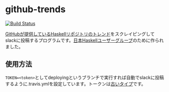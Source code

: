 # github-trends

[![Build Status](https://travis-ci.org/Hexirp/github-trends.svg?branch=master)](https://travis-ci.org/Hexirp/github-trends)

[GitHubが提供しているHaskellリポジトリのトレンド](https://github.com/trending/haskell)をスクレイピングしてslackに投稿するプログラムです。[日本Haskellユーザーグループ](https://haskell.jp)のために作られました。

## 使用方法

`TOKEN=<token>`としてdeployingというブランチで実行すれば自動でslackに投稿するように.travis.ymlを設定しています。トークンは[古いタイプ](https://api.slack.com/custom-integrations/legacy-tokens)です。
